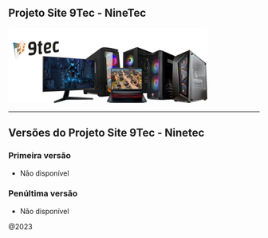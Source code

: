 ## Projeto Site 9Tec - NineTec

<img src="banner2.jpg" width="400px"/>

<hr/>

## Versões do Projeto Site 9Tec - Ninetec

### Primeira versão
- Não disponível

### Penúltima versão 
- Não disponível

@2023